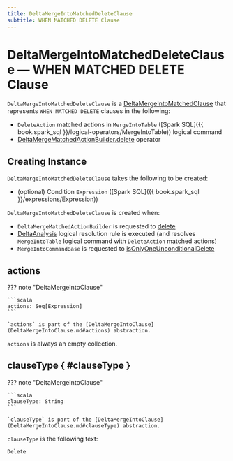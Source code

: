 ```yaml
---
title: DeltaMergeIntoMatchedDeleteClause
subtitle: WHEN MATCHED DELETE Clause
---
```


# DeltaMergeIntoMatchedDeleteClause &mdash; WHEN MATCHED DELETE Clause

`DeltaMergeIntoMatchedDeleteClause` is a [DeltaMergeIntoMatchedClause](DeltaMergeIntoMatchedClause.md) that represents `WHEN MATCHED DELETE` clauses in the following:

* `DeleteAction` matched actions in `MergeIntoTable` ([Spark SQL]({{ book.spark_sql }}/logical-operators/MergeIntoTable)) logical command
* [DeltaMergeMatchedActionBuilder.delete](DeltaMergeMatchedActionBuilder.md#delete) operator

## Creating Instance

`DeltaMergeIntoMatchedDeleteClause` takes the following to be created:

* <span id="condition"> (optional) Condition `Expression` ([Spark SQL]({{ book.spark_sql }}/expressions/Expression))

`DeltaMergeIntoMatchedDeleteClause` is created when:

* `DeltaMergeMatchedActionBuilder` is requested to [delete](DeltaMergeMatchedActionBuilder.md#delete)
* [DeltaAnalysis](../../DeltaAnalysis.md) logical resolution rule is executed (and resolves `MergeIntoTable` logical command with `DeleteAction` matched actions)
* `MergeIntoCommandBase` is requested to [isOnlyOneUnconditionalDelete](MergeIntoCommandBase.md#isOnlyOneUnconditionalDelete)

## actions

??? note "DeltaMergeIntoClause"

    ```scala
    actions: Seq[Expression]
    ```

    `actions` is part of the [DeltaMergeIntoClause](DeltaMergeIntoClause.md#actions) abstraction.

`actions` is always an empty collection.

## clauseType { #clauseType }

??? note "DeltaMergeIntoClause"

    ```scala
    clauseType: String
    ```

    `clauseType` is part of the [DeltaMergeIntoClause](DeltaMergeIntoClause.md#clauseType) abstraction.

`clauseType` is the following text:

```text
Delete
```
